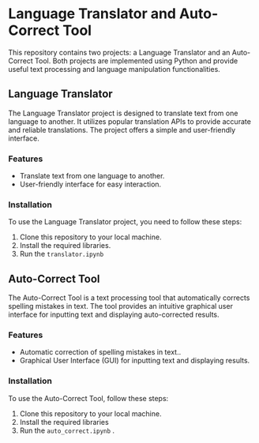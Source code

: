 # Language Translator and Auto-Correct Tool

This repository contains two projects: a Language Translator and an Auto-Correct Tool. Both projects are implemented using Python and provide useful text processing and language manipulation functionalities.

## Language Translator

The Language Translator project is designed to translate text from one language to another. It utilizes popular translation APIs to provide accurate and reliable translations. The project offers a simple and user-friendly interface.

### Features

- Translate text from one language to another.
- User-friendly interface for easy interaction.

### Installation

To use the Language Translator project, you need to follow these steps:

1. Clone this repository to your local machine.
2. Install the required libraries.
3. Run the `translator.ipynb`

## Auto-Correct Tool

The Auto-Correct Tool is a text processing tool that automatically corrects spelling mistakes in text. 
The tool provides an intuitive graphical user interface for inputting text and displaying auto-corrected results.

### Features

- Automatic correction of spelling mistakes in text..
- Graphical User Interface (GUI) for inputting text and displaying results.

### Installation

To use the Auto-Correct Tool, follow these steps:

1. Clone this repository to your local machine.
2. Install the required libraries
3. Run the `auto_correct.ipynb` .

